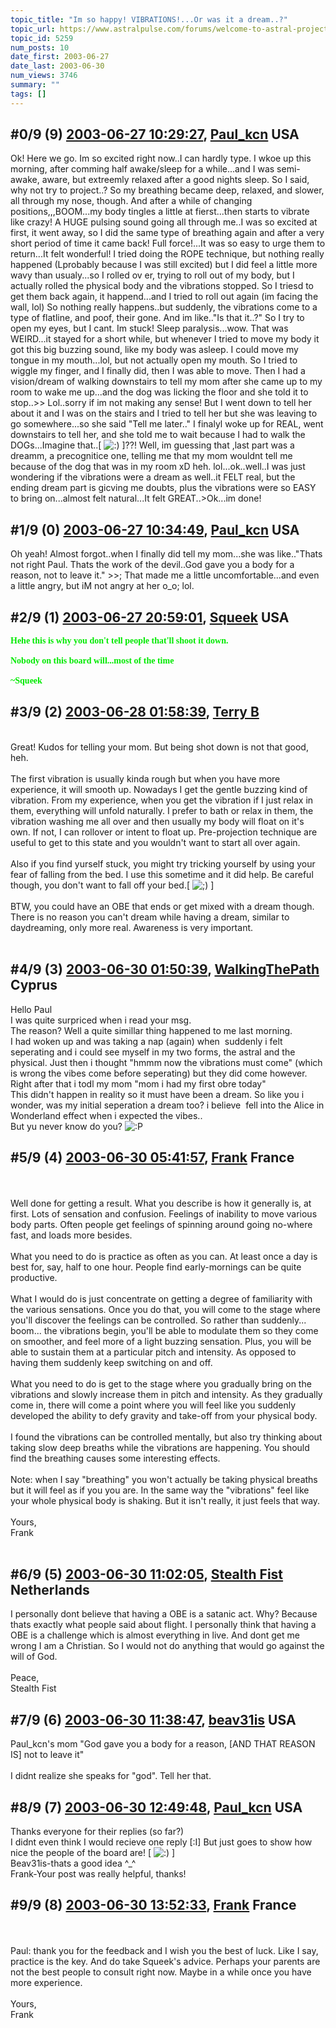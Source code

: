 ```yaml
---
topic_title: "Im so happy! VIBRATIONS!...Or was it a dream..?"
topic_url: https://www.astralpulse.com/forums/welcome-to-astral-projection-experiences!/im-so-happy%21-vibrations%21-or-was-it-a-dream
topic_id: 5259
num_posts: 10
date_first: 2003-06-27
date_last: 2003-06-30
num_views: 3746
summary: ""
tags: []
---
```


## \#0/9 (9) [2003-06-27 10:29:27](https://www.astralpulse.com/forums/index.php?msg=120933), [Paul_kcn](https://www.astralpulse.com/forums/profile/?u=2591) USA ##
<section>
Ok! Here we go. Im so excited right now..I can hardly type. I wkoe up this morning, after comming half awake/sleep for a while...and I was semi-awake, aware, but extreemly relaxed after a good nights sleep. So I said, why not try to project..? So my breathing became deep, relaxed, and slower, all through my nose, though. And after a while of changing positions,,,BOOM...my body tingles a little at fierst...then starts to vibrate like crazy! A HUGE pulsing sound going all through me..I was so excited at first, it went away, so I did the same type of breathing again and after a very short period of time it came back! Full force!...It was so easy to urge them to return...It felt wonderful! I tried doing the ROPE technique, but nothing really happened (Lprobably because I was still excited) but I did feel a little more wavy than usualy...so I rolled ov er, trying to roll out of my body, but I actually rolled the physical body and the vibrations stopped. So I triesd to get them back again, it happend...and I tried to roll out again (im facing the wall, lol) So nothing really happens..but suddenly, the vibrations come to a type of flatline, and poof, their gone. And im like.."Is that it..?" So I try to open my eyes, but I cant. Im stuck! Sleep paralysis...wow. That was WEIRD...it stayed for a short while, but whenever I tried to move my body it got this big buzzing sound, like my body was asleep. I could move my tongue in my mouth...lol, but not actually open my mouth. So I tried to wiggle my finger, and I finally did, then I was able to move. Then I had a vision/dream of walking downstairs to tell my mom after she came up to my room to wake me up...and the dog was licking the floor and she told it to stop..&gt;&gt; Lol..sorry if im not making any sense! But I went down to tell her about it and I was on the stairs and I tried to tell her but she was leaving to go somewhere...so she said "Tell me later.." I finalyl woke up for REAL, went downstairs to tell her, and she told me to wait because I had to walk the DOGs...Imagine that..[
<img alt=":)" class="smiley" src="https://www.astralpulse.com/forums/Smileys/fugue/smiley.png" title="Smiley"/>
]??! Well, im guessing that ,last part was a dreamm, a precognitice one, telling me that my mom wouldnt tell me because of the dog that was in my room xD heh. lol...ok..well..I was just wondering if the vibrations were a dream as well..it FELT real, but the ending dream part is gicving me doubts, plus the vibrations were so EASY to bring on...almost felt natural...It felt GREAT..&gt;Ok...im done!
</section>

## \#1/9 (0) [2003-06-27 10:34:49](https://www.astralpulse.com/forums/index.php?msg=36725), [Paul_kcn](https://www.astralpulse.com/forums/profile/?u=2591) USA ##
<section>
Oh yeah! Almost forgot..when I finally did tell my mom...she was like.."Thats not right Paul. Thats the work of the devil..God gave you a body for a reason, not to leave it." &gt;&gt;; That made me a little uncomfortable...and even a little angry, but iM not angry at her o_o; lol.
</section>

## \#2/9 (1) [2003-06-27 20:59:01](https://www.astralpulse.com/forums/index.php?msg=36782), [Squeek](https://www.astralpulse.com/forums/profile/?u=1578) USA ##
<section>
<b>
 <font color='"teal"'>
  <font face='"Comic' ms&quot;="" sans="">
   Hehe this is why you don't tell people that'll shoot it down.
   <br>
   <br>
   Nobody on this board will...most of the time
   <br>
   <br>
   ~Squeek
  </font>
 </font>
</b>
</section>

## \#3/9 (2) [2003-06-28 01:58:39](https://www.astralpulse.com/forums/index.php?msg=36808), [Terry B](https://www.astralpulse.com/forums/profile/?u=2199)  ##
<section>
<br>
Great! Kudos for telling your mom. But being shot down is not that good, heh.
<br>
<br>
The first vibration is usually kinda rough but when you have more experience, it will smooth up. Nowadays I get the gentle buzzing kind of vibration. From my experience, when you get the vibration if I just relax in them, everything will unfold naturally. I prefer to bath or relax in them, the vibration washing me all over and then usually my body will float on it's own. If not, I can rollover or intent to float up. Pre-projection technique are useful to get to this state and you wouldn't want to start all over again.
<br>
<br>
Also if you find yurself stuck, you might try tricking yourself by using your fear of falling from the bed. I use this sometime and it did help. Be careful though, you don't want to fall off your bed.[
<img alt=";)" class="smiley" src="https://www.astralpulse.com/forums/Smileys/fugue/wink.png" title="Wink"/>
]
<br>
<br>
BTW, you could have an OBE that ends or get mixed with a dream though. There is no reason you can't dream while having a dream, similar to daydreaming, only more real. Awareness is very important.
<br>
<br>
</section>

## \#4/9 (3) [2003-06-30 01:50:39](https://www.astralpulse.com/forums/index.php?msg=37143), [WalkingThePath](https://www.astralpulse.com/forums/profile/?u=2636) Cyprus ##
<section>
Hello Paul
<br>
I was quite surpriced when i read your msg.
<br>
The reason? Well a quite simillar thing happened to me last morning.
<br>
I had woken up and was taking a nap (again) when  suddenly i felt seperating and i could see myself in my two forms, the astral and the physical. Just then i thought "hmmm now the vibrations must come" (which is wrong the vibes come before seperating) but they did come however.
<br>
Right after that i todl my mom "mom i had my first obre today"
<br>
This didn't happen in reality so it must have been a dream. So like you i wonder, was my initial seperation a dream too? i believe  fell into the Alice in Wonderland effect when i expected the vibes..
<br>
But yu never know do you?
<img alt=":P" class="smiley" src="https://www.astralpulse.com/forums/Smileys/fugue/tongue.png" title="Tongue"/>
</section>

## \#5/9 (4) [2003-06-30 05:41:57](https://www.astralpulse.com/forums/index.php?msg=37163), [Frank](https://www.astralpulse.com/forums/profile/?u=359) France ##
<section>
<br>
<br>
Well done for getting a result. What you describe is how it generally is, at first. Lots of sensation and confusion. Feelings of inability to move various body parts. Often people get feelings of spinning around going no-where fast, and loads more besides.
<br>
<br>
What you need to do is practice as often as you can. At least once a day is best for, say, half to one hour. People find early-mornings can be quite productive.
<br>
<br>
What I would do is just concentrate on getting a degree of familiarity with the various sensations. Once you do that, you will come to the stage where you'll discover the feelings can be controlled. So rather than suddenly... boom... the vibrations begin, you'll be able to modulate them so they come on smoother, and feel more of a light buzzing sensation. Plus, you will be able to sustain them at a particular pitch and intensity. As opposed to having them suddenly keep switching on and off.
<br>
<br>
What you need to do is get to the stage where you gradually bring on the vibrations and slowly increase them in pitch and intensity. As they gradually come in, there will come a point where you will feel like you suddenly developed the ability to defy gravity and take-off from your physical body.
<br>
<br>
I found the vibrations can be controlled mentally, but also try thinking about taking slow deep breaths while the vibrations are happening. You should find the breathing causes some interesting effects.
<br>
<br>
Note: when I say "breathing" you won't actually be taking physical breaths but it will feel as if you you are. In the same way the "vibrations" feel like your whole physical body is shaking. But it isn't really, it just feels that way.
<br>
<br>
Yours,
<br>
Frank
<br>
<br>
</section>

## \#6/9 (5) [2003-06-30 11:02:05](https://www.astralpulse.com/forums/index.php?msg=37193), [Stealth Fist](https://www.astralpulse.com/forums/profile/?u=2642) Netherlands ##
<section>
I personally dont believe that having a OBE is a satanic act. Why? Because thats exactly what people said about flight. I personally think that having a OBE is a challenge which is almost everything in live. And dont get me wrong I am a Christian. So I would not do anything that would go against the will of God.
<br>
<br>
Peace,
<br>
Stealth Fist
</section>

## \#7/9 (6) [2003-06-30 11:38:47](https://www.astralpulse.com/forums/index.php?msg=37198), [beav31is](https://www.astralpulse.com/forums/profile/?u=2303) USA ##
<section>
Paul_kcn's mom "God gave you a body for a reason, [AND THAT REASON IS] not to leave it"
<br>
<br>
I didnt realize she speaks for "god". Tell her that.
</section>

## \#8/9 (7) [2003-06-30 12:49:48](https://www.astralpulse.com/forums/index.php?msg=37208), [Paul_kcn](https://www.astralpulse.com/forums/profile/?u=2591) USA ##
<section>
Thanks everyone for their replies (so far?)
<br>
I didnt even think I would recieve one reply [:I] But just goes to show how nice the people of the board are! [
<img alt=":)" class="smiley" src="https://www.astralpulse.com/forums/Smileys/fugue/smiley.png" title="Smiley"/>
]
<br>
Beav31is-thats a good idea ^_^
<br>
Frank-Your post was really helpful, thanks!
<br>
</section>

## \#9/9 (8) [2003-06-30 13:52:33](https://www.astralpulse.com/forums/index.php?msg=37219), [Frank](https://www.astralpulse.com/forums/profile/?u=359) France ##
<section>
<br>
<br>
Paul: thank you for the feedback and I wish you the best of luck. Like I say, practice is the key. And do take Squeek's advice. Perhaps your parents are not the best people to consult right now. Maybe in a while once you have more experience.
<br>
<br>
Yours,
<br>
Frank
<br>
<br>
</section>